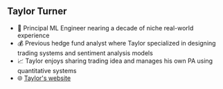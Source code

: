 ## Taylor Turner 

- :office: Principal ML Engineer nearing a decade of niche real-world experience
- :moneybag: Previous hedge fund analyst where Taylor specialized in designing trading systems and sentiment analysis models
- :chart_with_upwards_trend: Taylor enjoys sharing trading idea and manages his own PA using quantitative systems
- 🌐 [Taylor's website](https://www.taylorfturner.com)
